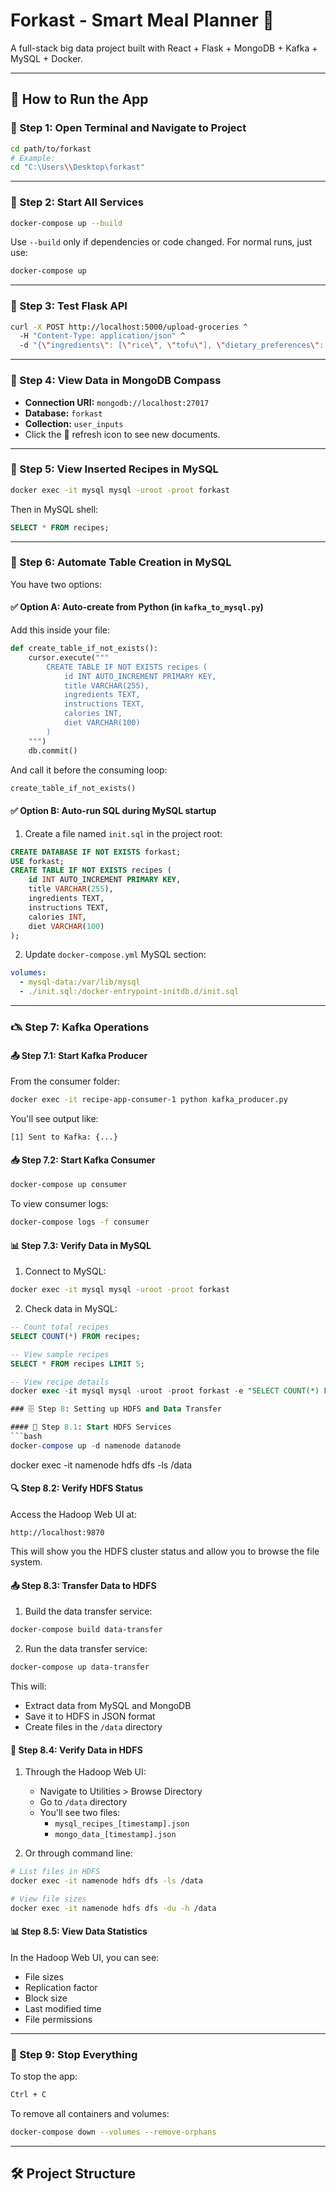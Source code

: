 <!-- Updated Readme.md -->

# Forkast - Smart Meal Planner 🍱

A full-stack big data project built with React + Flask + MongoDB + Kafka + MySQL + Docker.

---

## 🚀 How to Run the App

### 📁 Step 1: Open Terminal and Navigate to Project

```bash
cd path/to/forkast
# Example:
cd "C:\Users\\Desktop\forkast"
```

---

### 🐳 Step 2: Start All Services

```bash
docker-compose up --build
```
Use `--build` only if dependencies or code changed.
For normal runs, just use:

```bash
docker-compose up
```

---

### 🧪 Step 3: Test Flask API
```bash
curl -X POST http://localhost:5000/upload-groceries ^
  -H "Content-Type: application/json" ^
  -d "{\"ingredients\": [\"rice\", \"tofu\"], \"dietary_preferences\": [\"vegan\"], \"budget\": 25}"
```

---

### 🤭 Step 4: View Data in MongoDB Compass
- **Connection URI:** `mongodb://localhost:27017`
- **Database:** `forkast`
- **Collection:** `user_inputs`
- Click the 🔄 refresh icon to see new documents.

---

### 📂 Step 5: View Inserted Recipes in MySQL
```bash
docker exec -it mysql mysql -uroot -proot forkast
```
Then in MySQL shell:
```sql
SELECT * FROM recipes;

```

---

### 🚒 Step 6: Automate Table Creation in MySQL

You have two options:

#### ✅ Option A: Auto-create from Python (in `kafka_to_mysql.py`)
Add this inside your file:
```python
def create_table_if_not_exists():
    cursor.execute("""
        CREATE TABLE IF NOT EXISTS recipes (
            id INT AUTO_INCREMENT PRIMARY KEY,
            title VARCHAR(255),
            ingredients TEXT,
            instructions TEXT,
            calories INT,
            diet VARCHAR(100)
        )
    """)
    db.commit()
```
And call it before the consuming loop:
```python
create_table_if_not_exists()
```

#### ✅ Option B: Auto-run SQL during MySQL startup
1. Create a file named `init.sql` in the project root:
```sql
CREATE DATABASE IF NOT EXISTS forkast;
USE forkast;
CREATE TABLE IF NOT EXISTS recipes (
    id INT AUTO_INCREMENT PRIMARY KEY,
    title VARCHAR(255),
    ingredients TEXT,
    instructions TEXT,
    calories INT,
    diet VARCHAR(100)
);
```

2. Update `docker-compose.yml` MySQL section:
```yaml
volumes:
  - mysql-data:/var/lib/mysql
  - ./init.sql:/docker-entrypoint-initdb.d/init.sql
```

---

### 🖎️ Step 7: Kafka Operations

#### 📤 Step 7.1: Start Kafka Producer
From the consumer folder:
```bash
docker exec -it recipe-app-consumer-1 python kafka_producer.py
```
You'll see output like:
```
[1] Sent to Kafka: {...}
```

#### 📥 Step 7.2: Start Kafka Consumer
```bash
docker-compose up consumer
```
To view consumer logs:
```bash
docker-compose logs -f consumer
```

#### 📊 Step 7.3: Verify Data in MySQL
1. Connect to MySQL:
```bash
docker exec -it mysql mysql -uroot -proot forkast
```

2. Check data in MySQL:
```sql
-- Count total recipes
SELECT COUNT(*) FROM recipes;

-- View sample recipes
SELECT * FROM recipes LIMIT 5;

-- View recipe details
docker exec -it mysql mysql -uroot -proot forkast -e "SELECT COUNT(*) FROM recipes; SELECT id, title FROM recipes ORDER BY id LIMIT 5;"

### 🗄️ Step 8: Setting up HDFS and Data Transfer

#### 🐘 Step 8.1: Start HDFS Services
```bash
docker-compose up -d namenode datanode
```


<!-- transfer data to HDFS -->

docker exec -it namenode hdfs dfs -ls /data


#### 🔍 Step 8.2: Verify HDFS Status
Access the Hadoop Web UI at:
```
http://localhost:9870
```
This will show you the HDFS cluster status and allow you to browse the file system.

#### 📤 Step 8.3: Transfer Data to HDFS
1. Build the data transfer service:
```bash
docker-compose build data-transfer
```

2. Run the data transfer service:
```bash
docker-compose up data-transfer
```

This will:
- Extract data from MySQL and MongoDB
- Save it to HDFS in JSON format
- Create files in the `/data` directory

#### 📂 Step 8.4: Verify Data in HDFS
1. Through the Hadoop Web UI:
   - Navigate to Utilities > Browse Directory
   - Go to `/data` directory
   - You'll see two files:
     - `mysql_recipes_[timestamp].json`
     - `mongo_data_[timestamp].json`

2. Or through command line:
```bash
# List files in HDFS
docker exec -it namenode hdfs dfs -ls /data

# View file sizes
docker exec -it namenode hdfs dfs -du -h /data
```

#### 📊 Step 8.5: View Data Statistics
In the Hadoop Web UI, you can see:
- File sizes
- Replication factor
- Block size
- Last modified time
- File permissions

---

### 🛑 Step 9: Stop Everything
To stop the app:
```bash
Ctrl + C
```
To remove all containers and volumes:
```bash
docker-compose down --volumes --remove-orphans
```

---

## 🛠️ Project Structure
